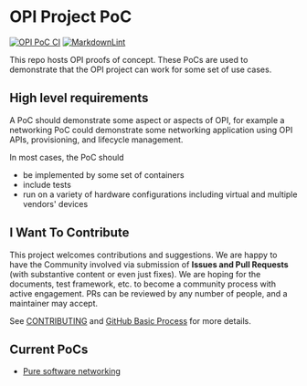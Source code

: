 # OPI Project PoC

[![OPI PoC CI](https://github.com/opiproject/opi-poc/actions/workflows/poc.yml/badge.svg)](https://github.com/opiproject/opi-poc/actions/workflows/poc.yml)
[![MarkdownLint](https://github.com/opiproject/opi-poc/actions/workflows/markdown.yml/badge.svg)](https://github.com/opiproject/opi-poc/actions/workflows/markdown.yml)

This repo hosts OPI proofs of concept.  These PoCs are used to demonstrate that
the OPI project can work for some set of use cases.

## High level requirements

A PoC should demonstrate some aspect or aspects of OPI, for example a networking
PoC could demonstrate some networking application using OPI APIs, provisioning,
and lifecycle management.

In most cases, the PoC should

* be implemented by some set of containers
* include tests
* run on a variety of hardware configurations including virtual and multiple
  vendors' devices

## I Want To Contribute

This project welcomes contributions and suggestions.  We are happy to have the
Community involved via submission of **Issues and Pull Requests** (with
substantive content  or even just fixes). We are hoping for the documents,
test framework, etc. to become a community process with active engagement.
PRs can be reviewed by any number of people, and a maintainer may accept.

See [CONTRIBUTING](https://github.com/opiproject/opi/blob/main/CONTRIBUTING.md)
and [GitHub Basic Process](https://github.com/opiproject/opi/blob/main/doc-github-rules.md)
for more details.

## Current PoCs

* [Pure software networking](networking/README.md)
